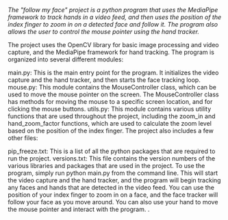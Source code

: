 *The "follow my face" project is a python program that uses the MediaPipe framework to track hands in a video feed, and then uses the position of the index finger to zoom in on a detected face and follow it. The program also allows the user to control the mouse pointer using the hand tracker.*

The project uses the OpenCV library for basic image processing and video capture, and the MediaPipe framework for hand tracking. The program is organized into several different modules:

main.py: This is the main entry point for the program. It initializes the video capture and the hand tracker, and then starts the face tracking loop.
mouse.py: This module contains the MouseController class, which can be used to move the mouse pointer on the screen. The MouseController class has methods for moving the mouse to a specific screen location, and for clicking the mouse buttons.
utils.py: This module contains various utility functions that are used throughout the project, including the zoom_in and hand_zoom_factor functions, which are used to calculate the zoom level based on the position of the index finger.
The project also includes a few other files:

pip_freeze.txt: This is a list of all the python packages that are required to run the project.
versions.txt: This file contains the version numbers of the various libraries and packages that are used in the project.
To use the program, simply run python main.py from the command line. This will start the video capture and the hand tracker, and the program will begin tracking any faces and hands that are detected in the video feed. You can use the position of your index finger to zoom in on a face, and the face tracker will follow your face as you move around. You can also use your hand to move the mouse pointer and interact with the program.
.
